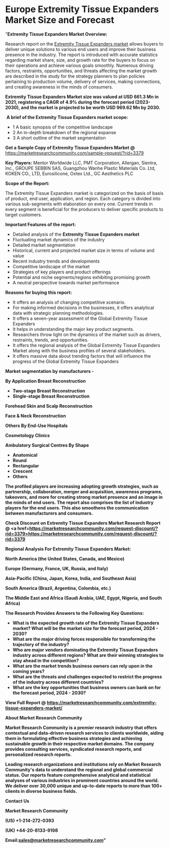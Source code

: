 # Europe Extremity Tissue Expanders Market Size and Forecast
"<strong>Extremity Tissue Expanders Market Overview:</strong>

Research report on the <a href=https://marketresearchcommunity.com/extremity-tissue-expanders-market/>Extremity Tissue Expanders market</a> allows buyers to deliver unique solutions to various end users and improve their business presence in the industry. The report is introduced with accurate statistics regarding market share, size, and growth rate for the buyers to focus on their operations and achieve various goals smoothly. Numerous driving factors, restraints, opportunities, and threats affecting the market growth are described in the study for the strategy planners to plan policies pertaining to production volume, delivery of services, making connections, and creating awareness in the minds of consumers.

<strong>Extremity Tissue Expanders Market size was valued at USD 661.3 Mn in 2021, registering a CAGR of 4.9% during the forecast period (2023-2030), and the market is projected to be worth USD 969.62 Mn by 2030.</strong>

 <Strong>A brief of the Extremity Tissue Expanders market scope:</Strong>
<ul>
 <li>1  A basic synopsis of the competitive landscape</li>
 <li>2  An in-depth breakdown of the regional expanse</li>
 <li>3  A short outline of the market segmentation</li>
</ul>
<strong>Get a Sample Copy of Extremity Tissue Expanders Market @ </b></strong><a href=https://marketresearchcommunity.com/sample-request/?rid=3379><u>https://marketresearchcommunity.com/sample-request/?rid=3379</u></a>

<strong>Key Players:</strong> 
Mentor Worldwide LLC, PMT Corporation, Allergan, Sientra, Inc., GROUPE SEBBIN SAS, Guangzhou Wanhe Plastic Materials Co. Ltd, KOKEN CO., LTD, Eurosilicone, Oxtex Ltd., GC Aesthetics PLC

<strong>Scope of the Report:</strong>

The Extremity Tissue Expanders market is categorized on the basis of basis of product, end user, application, and region. Each category is divided into various sub-segments with elaboration on every one. Current trends in every segment is beneficial for the producers to deliver specific products to target customers.

<strong><b>Important Features of the report:</b></strong>
<ul>
  <li>Detailed analysis of the <strong><b>Extremity Tissue Expanders </b></strong><strong><b>market</b></strong></li>
  <li>Fluctuating market dynamics of the industry</li>
  <li>Detailed market segmentation</li>
  <li>Historical, current and projected market size in terms of volume and value</li>
  <li>Recent industry trends and developments</li>
  <li>Competitive landscape of the market</li>
  <li>Strategies of key players and product offerings</li>
  <li>Potential and niche segments/regions exhibiting promising growth</li>
  <li>A neutral perspective towards market performance</li>
</ul>
<strong><b>Reasons for buying this report:</b></strong>
<ul>
  <li>It offers an analysis of changing competitive scenario.</li>
  <li>For making informed decisions in the businesses, it offers analytical data with strategic planning methodologies.</li>
  <li>It offers a seven-year assessment of the Global Extremity Tissue Expanders</li>
  <li>It helps in understanding the major key product segments.</li>
  <li>Researchers throw light on the dynamics of the market such as drivers, restraints, trends, and opportunities.</li>
  <li>It offers the regional analysis of the Global Extremity Tissue Expanders Market along with the business profiles of several stakeholders.</li>
  <li>It offers massive data about trending factors that will influence the progress of the Global Extremity Tissue Expanders</li>
</ul>

<strong>Market segmentation by manufacturers -</strong>


<strong><strong>By Application</strong></h4>
Breast Reconstruction
<ul>
 	<li>Two-stage Breast Reconstruction</li>
 	<li>Single-stage Breast Reconstruction</li>
</ul>
Forehead Skin and Scalp Reconstruction

Face &amp; Neck Reconstruction

Others
<strong><strong>By End-Use</strong></h4>
Hospitals

Cosmetology Clinics

Ambulatory Surgical Centres
<strong><strong>By Shape</strong></h4>
<ul>
 	<li>Anatomical</li>
 	<li>Round</li>
 	<li>Rectangular</li>
 	<li>Crescent</li>
 	<li>Others</li>
</ul>

The profiled players are increasing adopting growth strategies, such as partnership, collaboration, merger and acquisition, awareness programs, takeovers, and more for creating strong market presence and an image in the minds of end users. The report also comprises the list of industry players for the end users. This also smoothens the communication between manufacturers and consumers.

<strong><b>Check Discount on Extremity Tissue Expanders Market Research Report @ </b></strong><a href=https://marketresearchcommunity.com/request-discount/?rid=3379><u>https://marketresearchcommunity.com/request-discount/?rid=3379</u></a>

<strong>Regional Analysis For Extremity Tissue Expanders Market:</strong>

<strong>North America</strong> (the United States, Canada, and Mexico)

<strong>Europe</strong> (Germany, France, UK, Russia, and Italy)

<strong>Asia-Pacific</strong> (China, Japan, Korea, India, and Southeast Asia)

<strong>South America</strong> (Brazil, Argentina, Colombia, etc.)

<strong>The Middle East and Africa</strong> (Saudi Arabia, UAE, Egypt, Nigeria, and South Africa)

<strong>The Research Provides Answers to the Following Key Questions:</strong>
<ul>
 	<li>What is the expected growth rate of the Extremity Tissue Expanders market? What will be the market size for the forecast period, 2024 - 2030?</li>
 	<li>What are the major driving forces responsible for transforming the trajectory of the industry?</li>
 	<li>Who are major vendors dominating the Extremity Tissue Expanders industry across different regions? What are their winning strategies to stay ahead in the competition?</li>
 	<li>What are the market trends business owners can rely upon in the coming years?</li>
 	<li>What are the threats and challenges expected to restrict the progress of the industry across different countries?</li>
 	<li>What are the key opportunities that business owners can bank on for the forecast period, 2024 - 2030?</li>
</ul>

<strong>View Full Report @</strong> <a href=https://marketresearchcommunity.com/extremity-tissue-expanders-market/>https://marketresearchcommunity.com/extremity-tissue-expanders-market/</a>

<strong>About Market Research Community</strong>

Market Research Community is a premier research industry that offers contextual and data-driven research services to clients worldwide, aiding them in formulating effective business strategies and achieving sustainable growth in their respective market domains. The company provides consulting services, syndicated research reports, and personalized research reports.

Leading research organizations and institutions rely on Market Research Community's data to understand the regional and global commercial status. Our reports feature comprehensive analytical and statistical analyses of various industries in prominent countries around the world. We deliver over 30,000 unique and up-to-date reports to more than 100+ clients in diverse business fields.

<strong>Contact Us</strong>

<strong>Market Research Community</strong>

(US) +1-214-272-0393

(UK) +44-20-8133-9198

<strong>Email:</strong>sales@marketresearchcommunity.com"

